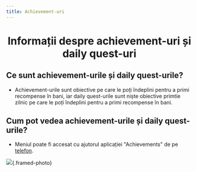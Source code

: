 ```yaml
---
title: Achievement-uri
---
```


# <span class="title-font"><center>Informații despre achievement-uri și daily quest-uri</center></span>

## <span class="header-font">Ce sunt achievement-urile și daily quest-urile?</span>

- Achievement-urile sunt obiective pe care le poți îndeplini pentru a primi recompense în bani, iar daily quest-urile sunt niște obiective primtie zilnic pe care le poți îndeplini pentru a primi recompense în bani.

## <span class="header-font">Cum pot vedea achievement-urile și daily quest-urile?</span>

- Meniul poate fi accesat cu ajutorul aplicației "Achievements" de pe [telefon](/general/telefon).

![](https://i.imgur.com/dhTr27U.png){.framed-photo}